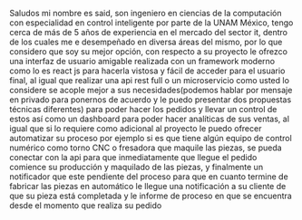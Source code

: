 Saludos mi nombre es said, son ingeniero en ciencias de la computación con especialidad en control inteligente por parte de la UNAM México, tengo cerca de más de 5 años de experiencia en el mercado del sector it, dentro de los cuales me e desempeñado en diversa áreas del mismo, por lo que considero que soy su mejor opción, con respecto a su proyecto le ofrezco una interfaz de usuario amigable realizada con un framework moderno como lo es react js para hacerla vistosa y fácil de acceder para el usuario final, al igual que realizar una api rest full o un microservicio como usted lo considere se acople mejor a sus necesidades(podemos hablar por mensaje en privado para ponernos de acuerdo y le puedo presentar dos propuestas técnicas diferentes) para poder hacer los pedidos y llevar un control de estos así como un dashboard para poder hacer analíticas de sus ventas, al igual que si lo requiere como adicional al proyecto le puedo ofrecer automatizar su proceso por ejemplo si es que tiene algún equipo de control numérico como torno CNC o fresadora que maquile las piezas, se pueda conectar con la api para que inmediatamente que llegue el pedido comience su producción y maquilado de las piezas, y finalmente un notificador que este pendiente del proceso para que en cuanto termine de fabricar las piezas en automático le llegue una notificación a su cliente de que su pieza está completada y le informe de proceso en que se encuentra desde el momento que realiza su pedido
